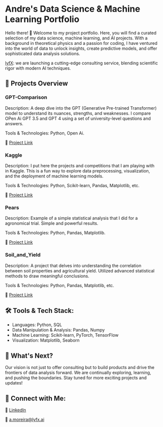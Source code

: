 # Andre's Data Science & Machine Learning Portfolio

Hello there! 👋 Welcome to my project portfolio. Here, you will find a curated selection of my data science, machine learning, and AI projects. With a background in theoretical physics and a passion for coding, I have ventured into the world of data to unlock insights, create predictive models, and offer sophisticated data analysis solutions. 

[lyfX](https://www.lyfx.ai): we are launching a cutting-edge consulting service, blending scientific rigor with modern AI techniques.

## 🚀 Projects Overview

### GPT-Comparison

Description: A deep dive into the GPT (Generative Pre-trained Transformer) model to understand its nuances, strengths, and weaknesses. 
I compare OPen Ai GPT 3.5 and GPT 4 using a set of university-level questions and answers.

Tools & Technologies: Python, Open Ai.

🔗 [Project Link](https://github.com/andremoreira73/Project_portfolio/tree/33f3bdd09a39cf240453c6abfd16df07b0115e01/GPT-Comparison)

### Kaggle

Description: I put here the projects and competitions that I am playing with in Kaggle. This is a fun way to explore data preprocessing, visualization, and 
the deployment of machine learning models.

Tools & Technologies: Python, Scikit-learn, Pandas, Matplotlib, etc.

🔗 [Project Link](https://github.com/andremoreira73/Project_portfolio/tree/a086f0cc5fe14fdd86e3c7e0d7e5e32de0bc2e36/Kaggle/)

### Pears

Description: Example of a simple statistical analysis that I did for a agronomical trial. 
Simple and powerful results.

Tools & Technologies: Python, Pandas, Matplotlib.

🔗 [Project Link](https://github.com/andremoreira73/Project_portfolio/blob/86e95a781c7869bc471382318eea9c4a04bd75c4/Pears/README.md)

### Soil_and_Yield

Description: A project that delves into understanding the correlation between soil properties and agricultural yield. 
Utilized advanced statistical methods to draw meaningful conclusions.

Tools & Technologies: Python, Pandas, Matplotlib, etc.

🔗 [Project Link](https://github.com/andremoreira73/Project_portfolio/tree/86e95a781c7869bc471382318eea9c4a04bd75c4/Soil_and_Yield)

## 🛠 Tools & Tech Stack:

- Languages: Python, SQL
- Data Manipulation & Analysis: Pandas, Numpy
- Machine Learning: Scikit-learn, PyTorch, TensorFlow
- Visualization: Matplotlib, Seaborn

## 🌱 What's Next?
Our vision is not just to offer consulting but to build products and drive the frontiers of data analysis forward. 
We are continually exploring, learning, and pushing the boundaries. Stay tuned for more exciting projects and updates!

## 🤝 Connect with Me:

🔗 [LinkedIn](https://www.linkedin.com/in/moreiraandre/)

📧 [a.moreira@lyfx.ai](mailto:a.moreira@lyfx.ai)

